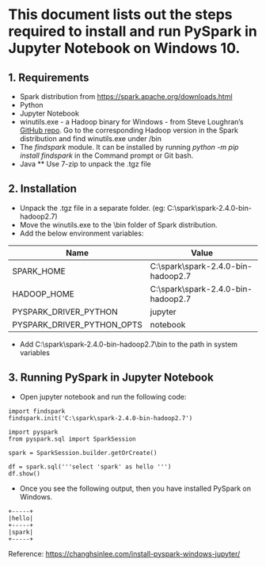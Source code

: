 # This document lists out the steps required to install and run PySpark in Jupyter Notebook on Windows 10.

## 1. Requirements
- Spark distribution from https://spark.apache.org/downloads.html
- Python
- Jupyter Notebook
- winutils.exe - a Hadoop binary for Windows - from Steve Loughran’s [GitHub repo](https://github.com/steveloughran/winutils/). Go to the corresponding Hadoop version in the Spark distribution and find winutils.exe under /bin
- The *findspark* module. It can be installed by running *python -m pip install findspark* in the Command prompt or Git bash.
- Java
** Use 7-zip to unpack the .tgz file

## 2. Installation
- Unpack the .tgz file in a separate folder. (eg: C:\spark\spark-2.4.0-bin-hadoop2.7)
- Move the winutils.exe to the \bin folder of Spark distribution.
- Add the below environment variables:

| Name                        | Value                               |
| --------------------------- | ----------------------------------- |
| SPARK_HOME                  | C:\spark\spark-2.4.0-bin-hadoop2.7  |
| HADOOP_HOME                 | C:\spark\spark-2.4.0-bin-hadoop2.7  |
| PYSPARK_DRIVER_PYTHON       | jupyter                             |
| PYSPARK_DRIVER_PYTHON_OPTS  | notebook                            |

- Add C:\spark\spark-2.4.0-bin-hadoop2.7\bin to the path in system variables

## 3. Running PySpark in Jupyter Notebook
- Open jupyter notebook and run the following code:
```
import findspark
findspark.init('C:\spark\spark-2.4.0-bin-hadoop2.7')

import pyspark
from pyspark.sql import SparkSession

spark = SparkSession.builder.getOrCreate()

df = spark.sql('''select 'spark' as hello ''')
df.show()
```
- Once you see the following output, then you have installed PySpark on Windows.
```
+-----+
|hello|
+-----+
|spark|
+-----+

```
    
Reference: https://changhsinlee.com/install-pyspark-windows-jupyter/
